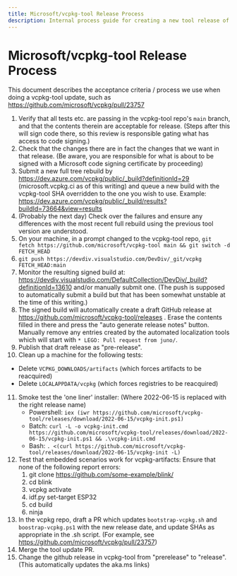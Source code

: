 ```yaml
---
title: Microsoft/vcpkg-tool Release Process
description: Internal process guide for creating a new tool release of vcpkg.
---
```


# Microsoft/vcpkg-tool Release Process

This document describes the acceptance criteria / process we use when doing a vcpkg-tool update,
such as https://github.com/microsoft/vcpkg/pull/23757

1. Verify that all tests etc. are passing in the vcpkg-tool repo's `main` branch, and that the
  contents therein are acceptable for release. (Steps after this will sign code there, so this
  review is responsible gating what has access to code signing.)
2. Check that the changes there are in fact the changes that we want in that release. (Be aware,
  you are responsible for what is about to be signed with a Microsoft code signing certificate by
  proceeding)
3. Submit a new full tree rebuild by https://dev.azure.com/vcpkg/public/_build?definitionId=29
  (microsoft.vcpkg.ci as of this writing) and queue a new build with the vcpkg-tool SHA overridden
  to the one you wish to use. Example:
  https://dev.azure.com/vcpkg/public/_build/results?buildId=73664&view=results
4. (Probably the next day) Check over the failures and ensure any differences with the most recent
  full rebuild using the previous tool version are understood.
5. On your machine, in a prompt changed to the vcpkg-tool repo,
  `git fetch https://github.com/microsoft/vcpkg-tool main && git switch -d FETCH_HEAD`
6. `git push https://devdiv.visualstudio.com/DevDiv/_git/vcpkg FETCH_HEAD:main`
7. Monitor the resulting signed build at:
  https://devdiv.visualstudio.com/DefaultCollection/DevDiv/_build?definitionId=13610
  and/or manually submit one. (The push is supposed to automatically submit a build but that
  has been somewhat unstable at the time of this writing.)
8. The signed build will automatically create a draft GitHub release at
  https://github.com/microsoft/vcpkg-tool/releases . Erase the contents filled in there and press
  the "auto generate release notes" button. Manually remove any entries created by the automated
  localization tools which will start with `* LEGO: Pull request from juno/`.
9. Publish that draft release as "pre-release".
10. Clean up a machine for the following tests:
  * Delete `VCPKG_DOWNLOADS/artifacts` (which forces artifacts to be reacquired)
  * Delete `LOCALAPPDATA/vcpkg` (which forces registries to be reacquired)
11. Smoke test the 'one liner' installer: (Where 2022-06-15 is replaced with the right release name)
    * Powershell:
        `iex (iwr https://github.com/microsoft/vcpkg-tool/releases/download/2022-06-15/vcpkg-init.ps1)`
    * Batch:
        `curl -L -o vcpkg-init.cmd https://github.com/microsoft/vcpkg-tool/releases/download/2022-06-15/vcpkg-init.ps1 && .\vcpkg-init.cmd`
    * Bash:
        `. <(curl https://github.com/microsoft/vcpkg-tool/releases/download/2022-06-15/vcpkg-init -L)`
12. Test that embedded scenarios work for vcpkg-artifacts:
    Ensure that none of the following report errors:
    1. git clone https://github.com/some-example/blink/
    2. cd blink
    3. vcpkg activate
    4. idf.py set-target ESP32
    5. cd build
    6. ninja
13. In the vcpkg repo, draft a PR which updates `bootstrap-vcpkg.sh` and `boostrap-vcpkg.ps1`
  with the new release date, and update SHAs as appropriate in the .sh script. (For example, see
  https://github.com/microsoft/vcpkg/pull/23757)
15. Merge the tool update PR.
16. Change the github release in vcpkg-tool from "prerelease" to "release". (This automatically
  updates the aka.ms links)

